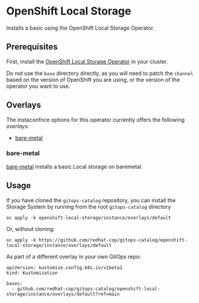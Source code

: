 # OpenShift Local Storage 

Installs a basic using the  OpenShift Local Storage  Operator.

## Prerequisites

First, install the [ OpenShift Local Storage  Operator](../operator) in your cluster.

Do not use the `base` directory directly, as you will need to patch the `channel` based on the version of OpenShift you are using, or the version of the operator you want to use.

## Overlays

The instaconfnce options for this operator currently offers the following *overlays*:
* [bare-metal](overlays/bare-metal)

### bare-metal

[bare-metal](overlays/bare-metal) installs a basic Local storage on baremetal.

## Usage

If you have cloned the `gitops-catalog` repository, you can install the Storage System by running from the root `gitops-catalog` directory

```
oc apply -k openshift-local-storage/instance/overlays/default
```

Or, without cloning:

```
oc apply -k https://github.com/redhat-cop/gitops-catalog/openshift-local-storage/instance/overlays/default
```

As part of a different overlay in your own GitOps repo:

```
apiVersion: kustomize.config.k8s.io/v1beta1
kind: Kustomization

bases:
  - github.com/redhat-cop/gitops-catalog/openshift-local-storage/instance/overlays/default?ref=main
```
